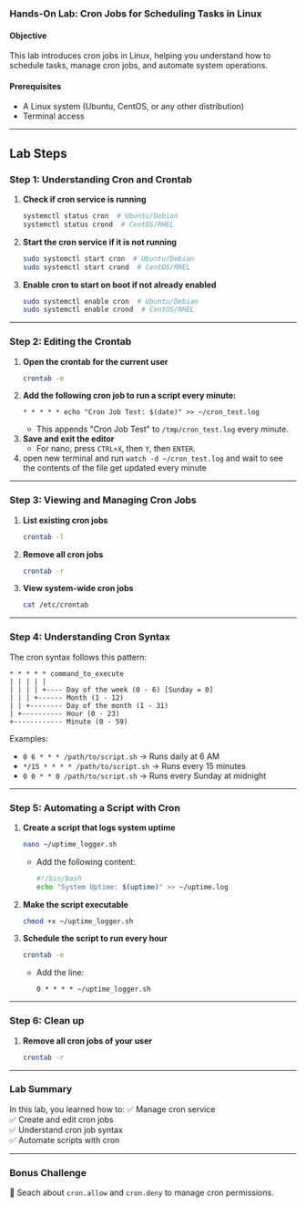 
### **Hands-On Lab: Cron Jobs for Scheduling Tasks in Linux**

#### **Objective**  
This lab introduces cron jobs in Linux, helping you understand how to schedule tasks, manage cron jobs, and automate system operations.

#### **Prerequisites**  
- A Linux system (Ubuntu, CentOS, or any other distribution)  
- Terminal access  

---

## **Lab Steps**

### **Step 1: Understanding Cron and Crontab**
1. **Check if cron service is running**  
   ```bash
   systemctl status cron  # Ubuntu/Debian
   systemctl status crond  # CentOS/RHEL
   ```
2. **Start the cron service if it is not running**  
   ```bash
   sudo systemctl start cron  # Ubuntu/Debian
   sudo systemctl start crond  # CentOS/RHEL
   ```
3. **Enable cron to start on boot if not already enabled**  
   ```bash
   sudo systemctl enable cron  # Ubuntu/Debian
   sudo systemctl enable crond  # CentOS/RHEL
   ```

---

### **Step 2: Editing the Crontab**
1. **Open the crontab for the current user**  
   ```bash
   crontab -e
   ```
2. **Add the following cron job to run a script every minute:**  
   ```
   * * * * * echo "Cron Job Test: $(date)" >> ~/cron_test.log
   ```
   - This appends "Cron Job Test" to `/tmp/cron_test.log` every minute.
3. **Save and exit the editor**  
   - For nano, press `CTRL+X`, then `Y`, then `ENTER`.  
4. open new terminal and run `watch -d ~/cron_test.log` and wait to see the contents of the file get updated every minute

---

### **Step 3: Viewing and Managing Cron Jobs**
1. **List existing cron jobs**  
   ```bash
   crontab -l
   ```
2. **Remove all cron jobs**  
   ```bash
   crontab -r
   ```
3. **View system-wide cron jobs**  
   ```bash
   cat /etc/crontab
   ```

---

### **Step 4: Understanding Cron Syntax**
The cron syntax follows this pattern:
```
* * * * * command_to_execute
| | | | |
| | | | +---- Day of the week (0 - 6) [Sunday = 0]
| | | +------ Month (1 - 12)
| | +-------- Day of the month (1 - 31)
| +---------- Hour (0 - 23)
+------------ Minute (0 - 59)
```
Examples:
- `0 6 * * * /path/to/script.sh` → Runs daily at 6 AM
- `*/15 * * * * /path/to/script.sh` → Runs every 15 minutes
- `0 0 * * 0 /path/to/script.sh` → Runs every Sunday at midnight

---

### **Step 5: Automating a Script with Cron**
1. **Create a script that logs system uptime**  
   ```bash
   nano ~/uptime_logger.sh
   ```
   - Add the following content:
     ```bash
     #!/bin/bash
     echo "System Uptime: $(uptime)" >> ~/uptime.log
     ```
2. **Make the script executable**  
   ```bash
   chmod +x ~/uptime_logger.sh
   ```
3. **Schedule the script to run every hour**  
   ```bash
   crontab -e
   ```
   - Add the line:
     ```
     0 * * * * ~/uptime_logger.sh
     ```

---

### **Step 6: Clean up**
1. **Remove all cron jobs of your user**  
   ```bash
   crontab -r
   ```
---

### **Lab Summary**
In this lab, you learned how to:
✅ Manage cron service  
✅ Create and edit cron jobs  
✅ Understand cron job syntax  
✅ Automate scripts with cron  

---

### **Bonus Challenge**
🔹 Seach about `cron.allow` and `cron.deny` to manage cron permissions.  
